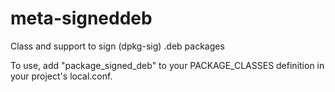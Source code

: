 # meta-signeddeb
Class and support to sign (dpkg-sig) .deb packages

To use, add "package_signed_deb" to your PACKAGE_CLASSES definition in your project's local.conf.
